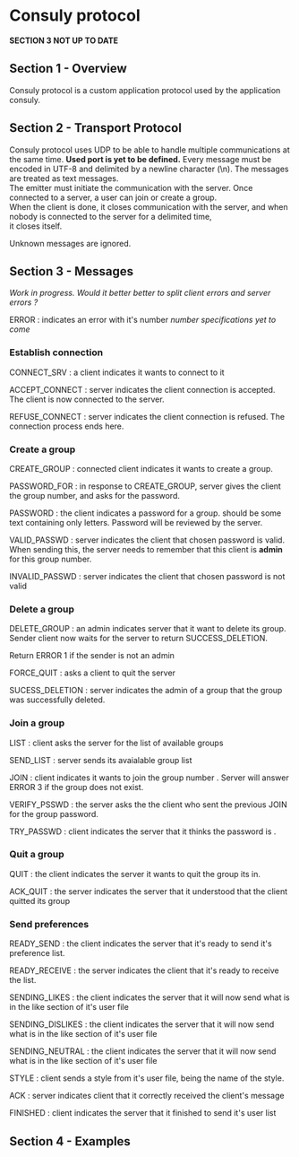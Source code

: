 # Consuly protocol

**SECTION 3 NOT UP TO DATE**



## Section 1 - Overview

Consuly protocol is a custom application protocol used by the application consuly. 

## Section 2 - Transport Protocol

Consuly protocol uses UDP to be able to handle multiple communications at the same time.  **Used port is yet to be defined.**
Every message must be encoded in UTF-8 and delimited by a newline character (\n). The messages are treated as text messages.  
The emitter must initiate the communication with the server. Once connected to a server, a user can join or create a group.  
When the client is done, it closes communication with the server, and when nobody is connected to the server for a delimited time,  
it closes itself.

Unknown messages are ignored.

## Section 3 - Messages

*Work in progress. Would it better better to split client errors and server errors ?*

ERROR <number> : indicates an error with it's number *number specifications yet to come*

### Establish connection

CONNECT_SRV : a client indicates it wants to connect to it

ACCEPT_CONNECT : server indicates the client connection is accepted. The client is now connected to the server.

REFUSE_CONNECT : server indicates the client connection is refused. The connection process ends here.

### Create a group

CREATE_GROUP : connected client indicates it wants to create a group.

PASSWORD_FOR <groupeNumber> : in response to CREATE_GROUP, server gives the client the group number, and asks for the password.

PASSWORD <password> : the client indicates a password for a group. <password> should be some text containing only letters. Password will be reviewed by the server.

VALID_PASSWD : server indicates the client that chosen password is valid. When sending this, the server needs to remember that this client is **admin** for this group number.

INVALID_PASSWD : server indicates the client that chosen password is not valid

### Delete a group

DELETE_GROUP : an admin indicates server that it want to delete its group.  Sender client now waits for the server to return SUCCESS_DELETION.

Return ERROR 1 if the sender is not an admin

FORCE_QUIT : asks a client to quit the server 

SUCESS_DELETION : server indicates the admin of a group that the group was successfully deleted.

### Join a group

LIST : client asks the server for the list of available groups

SEND_LIST : server sends its avaialable group list

JOIN <groupNumber> : client indicates it wants to join the group number <groupNumber>. Server will answer ERROR 3 if the group does not exist.

VERIFY_PSSWD : the server asks the the client who sent the previous JOIN for the group password.

TRY_PASSWD <password> : client indicates the server that it thinks the password is <password>.

### Quit a group

QUIT : the client indicates the server it wants to quit the group its in. 

ACK_QUIT : the server indicates the server that it understood that the client quitted its group

### Send preferences

READY_SEND : the client indicates the server that it's ready to send it's preference list. 

READY_RECEIVE : the server indicates the client that it's ready to receive the list.

SENDING_LIKES : the client indicates the server that it will now send what is in the like section of it's user file

SENDING_DISLIKES : the client indicates the server that it will now send what is in the like section of it's user file

SENDING_NEUTRAL : the client indicates the server that it will now send what is in the like section of it's user file

STYLE <name> : client sends a style from it's user file, <name> being the name of the style.

ACK : server indicates client that it correctly received the client's message

FINISHED : client indicates the server that it finished to send it's user list

## Section 4 - Examples